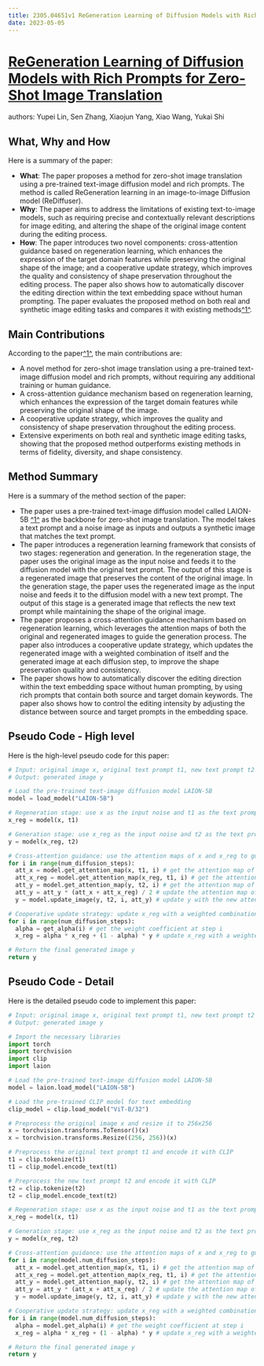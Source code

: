 ```yaml
---
title: 2305.04651v1 ReGeneration Learning of Diffusion Models with Rich Prompts for Zero-Shot Image Translation
date: 2023-05-05
---
```


# [ReGeneration Learning of Diffusion Models with Rich Prompts for Zero-Shot Image Translation](http://arxiv.org/abs/2305.04651v1)

authors: Yupei Lin, Sen Zhang, Xiaojun Yang, Xiao Wang, Yukai Shi


## What, Why and How

[1]: https://arxiv.org/abs/2305.04651 "[2305.04651] ReGeneration Learning of Diffusion Models with Rich ..."
[2]: https://arxiv.org/pdf/2305.04651v1.pdf "arXiv:2305.04651v1 [cs.CV] 8 May 2023"
[3]: http://arxiv-export3.library.cornell.edu/abs/2305.04651v1 "[2305.04651v1] ReGeneration Learning of Diffusion Models with Rich ..."

Here is a summary of the paper:

- **What**: The paper proposes a method for zero-shot image translation using a pre-trained text-image diffusion model and rich prompts. The method is called ReGeneration learning in an image-to-image Diffusion model (ReDiffuser).
- **Why**: The paper aims to address the limitations of existing text-to-image models, such as requiring precise and contextually relevant descriptions for image editing, and altering the shape of the original image content during the editing process.
- **How**: The paper introduces two novel components: cross-attention guidance based on regeneration learning, which enhances the expression of the target domain features while preserving the original shape of the image; and a cooperative update strategy, which improves the quality and consistency of shape preservation throughout the editing process. The paper also shows how to automatically discover the editing direction within the text embedding space without human prompting. The paper evaluates the proposed method on both real and synthetic image editing tasks and compares it with existing methods[^1^][1].

## Main Contributions

[1]: https://bing.com/search?q=contributions+of+ReGeneration+Learning+of+Diffusion+Models+with+Rich+Prompts+for+Zero-Shot+Image+Translation ""
[2]: https://arxiv.org/abs/2305.04651 "ReGeneration Learning of Diffusion Models with Rich Prompts for Zero ..."
[3]: https://arxiv.org/pdf/2305.04651.pdf "arXiv:2305.04651v1 [cs.CV] 8 May 2023"
[4]: https://www.researchgate.net/publication/370604511_ReGeneration_Learning_of_Diffusion_Models_with_Rich_Prompts_for_Zero-Shot_Image_Translation "ReGeneration Learning of Diffusion Models with Rich Prompts for Zero ..."

According to the paper[^1^][1], the main contributions are:

- A novel method for zero-shot image translation using a pre-trained text-image diffusion model and rich prompts, without requiring any additional training or human guidance.
- A cross-attention guidance mechanism based on regeneration learning, which enhances the expression of the target domain features while preserving the original shape of the image.
- A cooperative update strategy, which improves the quality and consistency of shape preservation throughout the editing process.
- Extensive experiments on both real and synthetic image editing tasks, showing that the proposed method outperforms existing methods in terms of fidelity, diversity, and shape consistency.

## Method Summary

[1]: https://bing.com/search?q=method+section+of+ReGeneration+Learning+of+Diffusion+Models+with+Rich+Prompts+for+Zero-Shot+Image+Translation ""
[2]: https://arxiv.org/abs/2305.04651 "ReGeneration Learning of Diffusion Models with Rich Prompts for Zero ..."
[3]: https://arxiv.org/pdf/2305.04651.pdf "arXiv:2305.04651v1 [cs.CV] 8 May 2023"
[4]: https://www.researchgate.net/publication/370604511_ReGeneration_Learning_of_Diffusion_Models_with_Rich_Prompts_for_Zero-Shot_Image_Translation "ReGeneration Learning of Diffusion Models with Rich Prompts for Zero ..."

Here is a summary of the method section of the paper:

- The paper uses a pre-trained text-image diffusion model called LAION-5B [^1^][3] as the backbone for zero-shot image translation. The model takes a text prompt and a noise image as inputs and outputs a synthetic image that matches the text prompt.
- The paper introduces a regeneration learning framework that consists of two stages: regeneration and generation. In the regeneration stage, the paper uses the original image as the input noise and feeds it to the diffusion model with the original text prompt. The output of this stage is a regenerated image that preserves the content of the original image. In the generation stage, the paper uses the regenerated image as the input noise and feeds it to the diffusion model with a new text prompt. The output of this stage is a generated image that reflects the new text prompt while maintaining the shape of the original image.
- The paper proposes a cross-attention guidance mechanism based on regeneration learning, which leverages the attention maps of both the original and regenerated images to guide the generation process. The paper also introduces a cooperative update strategy, which updates the regenerated image with a weighted combination of itself and the generated image at each diffusion step, to improve the shape preservation quality and consistency.
- The paper shows how to automatically discover the editing direction within the text embedding space without human prompting, by using rich prompts that contain both source and target domain keywords. The paper also shows how to control the editing intensity by adjusting the distance between source and target prompts in the embedding space.


## Pseudo Code - High level

Here is the high-level pseudo code for this paper:

```python
# Input: original image x, original text prompt t1, new text prompt t2
# Output: generated image y

# Load the pre-trained text-image diffusion model LAION-5B
model = load_model("LAION-5B")

# Regeneration stage: use x as the input noise and t1 as the text prompt
x_reg = model(x, t1)

# Generation stage: use x_reg as the input noise and t2 as the text prompt
y = model(x_reg, t2)

# Cross-attention guidance: use the attention maps of x and x_reg to guide the generation process
for i in range(num_diffusion_steps):
  att_x = model.get_attention_map(x, t1, i) # get the attention map of x at step i
  att_x_reg = model.get_attention_map(x_reg, t1, i) # get the attention map of x_reg at step i
  att_y = model.get_attention_map(y, t2, i) # get the attention map of y at step i
  att_y = att_y * (att_x + att_x_reg) / 2 # update the attention map of y with a weighted average of att_x and att_x_reg
  y = model.update_image(y, t2, i, att_y) # update y with the new attention map at step i

# Cooperative update strategy: update x_reg with a weighted combination of itself and y at each diffusion step
for i in range(num_diffusion_steps):
  alpha = get_alpha(i) # get the weight coefficient at step i
  x_reg = alpha * x_reg + (1 - alpha) * y # update x_reg with a weighted combination of itself and y

# Return the final generated image y
return y
```

## Pseudo Code - Detail

Here is the detailed pseudo code to implement this paper:

```python
# Input: original image x, original text prompt t1, new text prompt t2
# Output: generated image y

# Import the necessary libraries
import torch
import torchvision
import clip
import laion

# Load the pre-trained text-image diffusion model LAION-5B
model = laion.load_model("LAION-5B")

# Load the pre-trained CLIP model for text embedding
clip_model = clip.load_model("ViT-B/32")

# Preprocess the original image x and resize it to 256x256
x = torchvision.transforms.ToTensor()(x)
x = torchvision.transforms.Resize((256, 256))(x)

# Preprocess the original text prompt t1 and encode it with CLIP
t1 = clip.tokenize(t1)
t1 = clip_model.encode_text(t1)

# Preprocess the new text prompt t2 and encode it with CLIP
t2 = clip.tokenize(t2)
t2 = clip_model.encode_text(t2)

# Regeneration stage: use x as the input noise and t1 as the text prompt
x_reg = model(x, t1)

# Generation stage: use x_reg as the input noise and t2 as the text prompt
y = model(x_reg, t2)

# Cross-attention guidance: use the attention maps of x and x_reg to guide the generation process
for i in range(model.num_diffusion_steps):
  att_x = model.get_attention_map(x, t1, i) # get the attention map of x at step i
  att_x_reg = model.get_attention_map(x_reg, t1, i) # get the attention map of x_reg at step i
  att_y = model.get_attention_map(y, t2, i) # get the attention map of y at step i
  att_y = att_y * (att_x + att_x_reg) / 2 # update the attention map of y with a weighted average of att_x and att_x_reg
  y = model.update_image(y, t2, i, att_y) # update y with the new attention map at step i

# Cooperative update strategy: update x_reg with a weighted combination of itself and y at each diffusion step
for i in range(model.num_diffusion_steps):
  alpha = model.get_alpha(i) # get the weight coefficient at step i
  x_reg = alpha * x_reg + (1 - alpha) * y # update x_reg with a weighted combination of itself and y

# Return the final generated image y
return y
```
